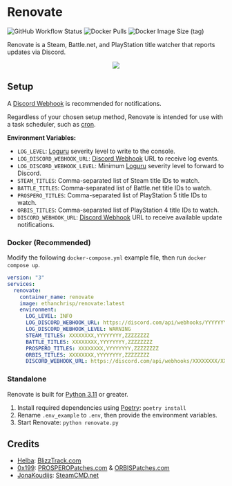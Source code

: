 # Renovate

![GitHub Workflow Status](https://img.shields.io/github/actions/workflow/status/EthanC/Renovate/main.yml?branch=main) ![Docker Pulls](https://img.shields.io/docker/pulls/ethanchrisp/renovate?label=Docker%20Pulls) ![Docker Image Size (tag)](https://img.shields.io/docker/image-size/ethanchrisp/renovate/latest?label=Docker%20Image%20Size)

Renovate is a Steam, Battle.net, and PlayStation title watcher that reports updates via Discord.

<p align="center">
    <img src="https://i.imgur.com/XVGizWC.png" draggable="false">
</p>

## Setup

A [Discord Webhook](https://support.discord.com/hc/en-us/articles/228383668-Intro-to-Webhooks) is recommended for notifications.

Regardless of your chosen setup method, Renovate is intended for use with a task scheduler, such as [cron](https://crontab.guru/).

**Environment Variables:**

-   `LOG_LEVEL`: [Loguru](https://loguru.readthedocs.io/en/stable/api/logger.html) severity level to write to the console.
-   `LOG_DISCORD_WEBHOOK_URL`: [Discord Webhook](https://support.discord.com/hc/en-us/articles/228383668-Intro-to-Webhooks) URL to receive log events.
-   `LOG_DISCORD_WEBHOOK_LEVEL`: Minimum [Loguru](https://loguru.readthedocs.io/en/stable/api/logger.html) severity level to forward to Discord.
-   `STEAM_TITLES`: Comma-separated list of Steam title IDs to watch.
-   `BATTLE_TITLES`: Comma-separated list of Battle.net title IDs to watch.
-   `PROSPERO_TITLES`: Comma-separated list of PlayStation 5 title IDs to watch.
-   `ORBIS_TITLES`: Comma-separated list of PlayStation 4 title IDs to watch.
-   `DISCORD_WEBHOOK_URL`: [Discord Webhook](https://support.discord.com/hc/en-us/articles/228383668-Intro-to-Webhooks) URL to receive available update notifications.

### Docker (Recommended)

Modify the following `docker-compose.yml` example file, then run `docker compose up`.

```yml
version: "3"
services:
  renovate:
    container_name: renovate
    image: ethanchrisp/renovate:latest
    environment:
      LOG_LEVEL: INFO
      LOG_DISCORD_WEBHOOK_URL: https://discord.com/api/webhooks/YYYYYYYY/YYYYYYYY
      LOG_DISCORD_WEBHOOK_LEVEL: WARNING
      STEAM_TITLES: XXXXXXXX,YYYYYYYY,ZZZZZZZZ
      BATTLE_TITLES: XXXXXXXX,YYYYYYYY,ZZZZZZZZ
      PROSPERO_TITLES: XXXXXXXX,YYYYYYYY,ZZZZZZZZ
      ORBIS_TITLES: XXXXXXXX,YYYYYYYY,ZZZZZZZZ
      DISCORD_WEBHOOK_URL: https://discord.com/api/webhooks/XXXXXXXX/XXXXXXXX
```

### Standalone

Renovate is built for [Python 3.11](https://www.python.org/) or greater.

1. Install required dependencies using [Poetry](https://python-poetry.org/): `poetry install`
2. Rename `.env_example` to `.env`, then provide the environment variables.
3. Start Renovate: `python renovate.py`

## Credits

-   [Helba](https://twitter.com/helba_the_ai): [BlizzTrack.com](https://blizztrack.com/)
-   [0x199](https://twitter.com/0x199): [PROSPEROPatches.com](https://prosperopatches.com/) & [ORBISPatches.com](https://orbispatches.com/)
-   [JonaKoudijs](https://github.com/jonakoudijs): [SteamCMD.net](https://www.steamcmd.net/)
